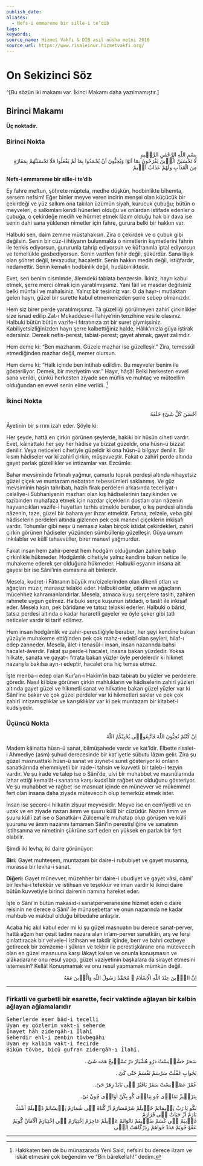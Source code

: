 ```yaml
---
publish_date: 
aliases:
  - Nefs-i emmareme bir sille-i te’dib
tags: 
keywords:
source_name: Hizmet Vakfı & DİB asıl nüsha metni 2016
source_url: https://www.risaleinur.hizmetvakfi.org/
---
```


# On Sekizinci Söz

^[Bu sözün iki makamı var. İkinci Makamı daha yazılmamıştır.]

## Birinci Makamı

**Üç noktadır.**

### Birinci Nokta

<p class="arabic" dir="rtl">بِسْمِ اللّٰهِ الرَّحْمٰنِ الرَّحٖيمِ<br/>لَا تَحْسَبَنَّ الَّذٖينَ يَفْرَحُونَ بِمَٓا اَتَوْا وَيُحِبُّونَ اَنْ يُحْمَدُوا بِمَا لَمْ يَفْعَلُوا فَلَا تَحْسَبَنَّهُمْ بِمَفَازَةٍ مِنَ الْعَذَابِ وَلَهُمْ عَذَابٌ اَلٖيمٌ</p>

**Nefs-i emmareme bir sille-i te’dib**

Ey fahre meftun, şöhrete müptela, medhe düşkün, hodbinlikte bîhemta, sersem nefsim! Eğer binler meyve veren incirin menşei olan küçücük bir çekirdeği ve yüz salkım ona takılan üzümün siyah, kurucuk çubuğu; bütün o meyveleri, o salkımları kendi hünerleri olduğu ve onlardan istifade edenler o çubuğa, o çekirdeğe medih ve hürmet etmek lâzım olduğu hak bir dava ise senin dahi sana yüklenen nimetler için fahre, gurura belki bir hakkın var.

Halbuki sen, daim zemme müstahaksın. Zira o çekirdek ve o çubuk gibi değilsin. Senin bir cüz-i ihtiyarın bulunmakla o nimetlerin kıymetlerini fahrin ile tenkis ediyorsun, gururunla tahrip ediyorsun ve küfranınla iptal ediyorsun ve temellükle gasbediyorsun. Senin vazifen fahir değil, şükürdür. Sana lâyık olan şöhret değil, tevazudur, hacalettir. Senin hakkın medih değil, istiğfardır, nedamettir. Senin kemalin hodbinlik değil, hudâbinliktedir.

Evet, sen benim cismimde, âlemdeki tabiata benzersin. İkiniz, hayrı kabul etmek, şerre merci olmak için yaratılmışsınız. Yani fâil ve masdar değilsiniz belki münfail ve mahalsiniz. Yalnız bir tesiriniz var: O da hayr-ı mutlaktan gelen hayrı, güzel bir surette kabul etmemenizden şerre sebep olmanızdır.

Hem siz birer perde yaratılmışsınız. Tâ güzelliği görülmeyen zahirî çirkinlikler size isnad edilip Zat-ı Mukaddese-i İlahiye’nin tenzihine vesile olasınız. Halbuki bütün bütün vazife-i fıtratınıza zıt bir suret giymişsiniz. Kabiliyetsizliğinizden hayrı şerre kalbettiğiniz halde, Hâlık’ınızla güya iştirak edersiniz. Demek nefis-perest, tabiat-perest; gayet ahmak, gayet zalimdir.

Hem deme ki: “Ben mazharım. Güzele mazhar ise güzelleşir.” Zira, temessül etmediğinden mazhar değil, memer olursun.

Hem deme ki: “Halk içinde ben intihab edildim. Bu meyveler benim ile gösteriliyor. Demek, bir meziyetim var.” Hayır, hâşâ! Belki herkesten evvel sana verildi, çünkü herkesten ziyade sen müflis ve muhtaç ve müteellim olduğundan en evvel senin eline verildi. [^Hâşiye1]

### İkinci Nokta

<p class="arabic" dir="rtl">اَحْسَنَ كُلَّ شَىْءٍ خَلَقَهُ</p>

Âyetinin bir sırrını izah eder. Şöyle ki:

Her şeyde, hattâ en çirkin görünen şeylerde, hakiki bir hüsün ciheti vardır. Evet, kâinattaki her şey her hâdise ya bizzat güzeldir, ona hüsn-ü bizzat denilir. Veya neticeleri cihetiyle güzeldir ki ona hüsn-ü bilgayr denilir. Bir kısım hâdiseler var ki zahirî çirkin, müşevveştir. Fakat o zahirî perde altında gayet parlak güzellikler ve intizamlar var. Ezcümle:

Bahar mevsiminde fırtınalı yağmur, çamurlu toprak perdesi altında nihayetsiz güzel çiçek ve muntazam nebatatın tebessümleri saklanmış. Ve güz mevsiminin haşin tahribatı, hazîn firak perdeleri arkasında tecelliyat-ı celaliye-i Sübhaniyenin mazharı olan kış hâdiselerinin tazyikinden ve tazibinden muhafaza etmek için nazdar çiçeklerin dostları olan nâzenin hayvancıkları vazife-i hayattan terhis etmekle beraber, o kış perdesi altında nâzenin, taze, güzel bir bahara yer ihzar etmektir. Fırtına, zelzele, veba gibi hâdiselerin perdeleri altında gizlenen pek çok manevî çiçeklerin inkişafı vardır. Tohumlar gibi neşv ü nemasız kalan birçok istidat çekirdekleri, zahirî çirkin görünen hâdiseler yüzünden sümbüllenip güzelleşir. Güya umum inkılablar ve küllî tahavvüller, birer manevî yağmurdur.

Fakat insan hem zahir-perest hem hodgâm olduğundan zahire bakıp çirkinlikle hükmeder. Hodgâmlık cihetiyle yalnız kendine bakan netice ile muhakeme ederek şer olduğuna hükmeder. Halbuki eşyanın insana ait gayesi bir ise Sâni’inin esmasına ait binlerdir.

Mesela, kudret-i Fâtıranın büyük mu’cizelerinden olan dikenli otları ve ağaçları muzır, manasız telakki eder. Halbuki onlar, otların ve ağaçların mücehhez kahramanlarıdırlar. Mesela, atmaca kuşu serçelere tasliti, zahiren rahmete uygun gelmez. Halbuki serçe kuşunun istidadı, o taslit ile inkişaf eder. Mesela karı, pek bâridane ve tatsız telakki ederler. Halbuki o bârid, tatsız perdesi altında o kadar hararetli gayeler ve öyle şeker gibi tatlı neticeler vardır ki tarif edilmez.

Hem insan hodgâmlık ve zahir-perestliğiyle beraber, her şeyi kendine bakan yüzüyle muhakeme ettiğinden pek çok mahz-ı edebî olan şeyleri, hilaf-ı edep zanneder. Mesela, âlet-i tenasül-i insan, insan nazarında bahsi hacalet-âverdir. Fakat şu perde-i hacalet, insana bakan yüzdedir. Yoksa hilkate, sanata ve gayat-ı fıtrata bakan yüzler öyle perdelerdir ki hikmet nazarıyla bakılsa ayn-ı edeptir, hacalet ona hiç temas etmez.

İşte menba-ı edep olan Kur’an-ı Hakîm’in bazı tabiratı bu yüzler ve perdelere göredir. Nasıl ki bize görünen çirkin mahlukların ve hâdiselerin zahirî yüzleri altında gayet güzel ve hikmetli sanat ve hilkatine bakan güzel yüzler var ki Sâni’ine bakar ve çok güzel perdeler var ki hikmetleri saklar ve pek çok zahirî intizamsızlıklar ve karışıklıklar var ki pek muntazam bir kitabet-i kudsiyedir.

### Üçüncü Nokta

<p class="arabic" dir="rtl">اِنْ كُنْتُمْ تُحِبُّونَ اللّٰهَ فَاتَّبِعُونٖى يُحْبِبْكُمُ اللّٰهُ</p>

Madem kâinatta hüsn-ü sanat, bilmüşahede vardır ve kat’îdir. Elbette risalet-i Ahmediye (asm) şuhud derecesinde bir kat’iyetle sübutu lâzım gelir. Zira şu güzel masnuattaki hüsn-ü sanat ve ziynet-i suret gösteriyor ki onların sanatkârında ehemmiyetli bir irade-i tahsin ve kuvvetli bir taleb-i tezyin vardır. Ve şu irade ve talep ise o Sâni’de, ulvi bir muhabbet ve masnûlarında izhar ettiği kemalât-ı sanatına karşı kudsî bir rağbet var olduğunu gösteriyor. Ve şu muhabbet ve rağbet ise masnuat içinde en münevver ve mükemmel fert olan insana daha ziyade müteveccih olup temerküz etmek ister.

İnsan ise şecere-i hilkatin zîşuur meyvesidir. Meyve ise en cem’iyetli ve en uzak ve en ziyade nazarı âmm ve şuuru küllî bir cüzüdür. Nazarı âmm ve şuuru küllî zat ise o Sanatkâr-ı Zülcemal’e muhatap olup görüşen ve küllî şuurunu ve âmm nazarını tamamen Sâni’in perestişliğine ve sanatının istihsanına ve nimetinin şükrüne sarf eden en yüksek en parlak bir fert olabilir.

Şimdi iki levha, iki daire görünüyor:

**Biri:** Gayet muhteşem, muntazam bir daire-i rububiyet ve gayet musanna, murassa bir levha-i sanat.

**Diğeri:** Gayet münevver, müzehher bir daire-i ubudiyet ve gayet vâsi, câmi’ bir levha-i tefekkür ve istihsan ve teşekkür ve iman vardır ki ikinci daire bütün kuvvetiyle birinci dairenin namına hareket eder.

İşte o Sâni’in bütün makasıd-ı sanatperveranesine hizmet eden o daire reisinin ne derece o Sâni’ ile münasebettar ve onun nazarında ne kadar mahbub ve makbul olduğu bilbedahe anlaşılır.

Acaba hiç akıl kabul eder mi ki şu güzel masnuatın bu derece sanat-perver, hattâ ağzın her çeşit tadını nazara alan in’am-perver sanatkârı, arş ve ferşi çınlattıracak bir velvele-i istihsan ve takdir içinde, berr ve bahri cezbeye getirecek bir zemzeme-i şükran ve tekbir ile perestişkârane ona müteveccih olan en güzel masnuuna karşı lâkayt kalsın ve onunla konuşmasın ve alâkadarane onu resul yapıp, güzel vaziyetinin başkalara da sirayet etmesini istemesin? Kellâ! Konuşmamak ve onu resul yapmamak mümkün değil.

<p class="arabic" dir="rtl">اِنَّ الدّٖينَ عِنْدَ اللّٰهِ الْاِسْلَامُ ۞ مُحَمَّدٌ رَسُولُ اللّٰهِ وَالَّذٖينَ مَعَهُ</p>

***

### Firkatli ve gurbetli bir esarette, fecir vaktinde ağlayan bir kalbin ağlayan ağlamalarıdır

<pre>
Seherlerde eser bâd-i tecelli
Uyan ey gözlerim vakt-i seherde
İnayet hâh zidergâh-ı İlahî
Seherdir ehl-i zenbin tövbegâhı
Uyan ey kalbim vakt-i fecirde
Bikün tövbe, bicû gufran zidergâh-ı İlahî.
</pre>

<p class="arabic" dir="rtl">سَحَرْ حَشْرٖيسْتْ دَرُو هُشْيَارْ دَرْ تَسْبٖيحْ هَمَه شَىْ..</p>

<p class="arabic" dir="rtl">بَخٰوابِ غَفْلَتْ سَرْسَمْ نَفْسَمْ حَتّٰى كَىْ..</p>

<p class="arabic" dir="rtl">عُمْرْ عَصْرٖيسْتْ سَفَرْ بَاقَبْرْ مٖى بَايَدْ زِهَرْ حَىْ..</p>

<p class="arabic" dir="rtl">بِبَرْخٖيزْ نَمَازٖى چُو نِيَازٖى گُو بِكُنْ اٰوَازٖى چُونْ نَىْ..</p>

<p class="arabic" dir="rtl">بَگُو يَا رَبْ پَشٖيمَانَمْ خَجٖيلَمْ شَرْمْسَارَمْ اَزْ گُنَاهْ بٖى شُمَارَمْ پَرٖيشَانَمْ ذَلٖيلَمْ اَشْكْ بَارَمْ اَزْ حَيَاتْ بٖى قَرَارَمْ<br/>غَرٖيبَمْ بٖى كَسَمْ ضَعٖيفَمْ نَاتُوَانَمْ عَلٖيلَمْ عَاجِزَمْ اِخْتِيَارَمْ بٖى اِخْتِيَارَمْ اَلْاَمَانْ گُويَمْ عَفُوْ جُويَمْ مَدَدْ خٰواهَمْ زِدَرْگَاهَتْ اِلٰهٖى</p>

***

[^Hâşiye1]: Hakikaten ben de bu münazarada Yeni Said, nefsini bu derece ilzam ve iskât etmesini çok beğendim ve “Bin bârekellah!” dedim.
